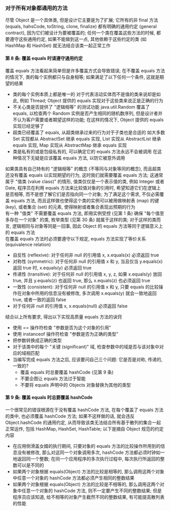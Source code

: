 ### 对于所有对象都通用的方法
尽管 Object 是一个具体类, 但是设计它主要是为了扩展; 它所有的非 final 方法 (equals, hahsCode, toString, clone, finalize) 都有明确的通用约定 (general contract), 因为它们被设计为要被覆盖的; 任何一个类在覆盖这些方法的时候, 都要遵守这些通用约定, 如果不能做到这一点, 其他依赖于这些约定的类 (如 HashMap 和 HashSet) 就无法结合该类一起正常工作

#### 第 8 条: 覆盖 equals 时请遵守通用约定
覆盖 equals 方法看起来简单但是许多覆盖方式会导致错误; 在不覆盖 equals 方法的情况下, 类的每个实例都只与自身相等; 如果满足了以下任何一个条件, 这就是期望的结果
- 类的每个实例本质上都是唯一的
对于代表活动实体而不是值的类来说却是如此, 例如 Thread; Object 提供的 equals 实现对于这些类来说正是正确的行为
- 不关心类是否提供了 "逻辑相等" 的测试功能
java.util.Random 覆盖了 equals, 以检查两个 Random 实例是否产生相同的随机数序列, 但是设计者并不认为客户需要或者期望这样的功能; 在这样的情况下, Object 提供的 equals 实现已经足够了
- 超类已经覆盖了 equals, 从超类继承过来的行为对于子类也是合适的
如大多数 Set 实现都从 AbstractSet 继承 equals 实现, List 实现从 AbstractList 继承 equals 实现, Map 实现从 AbstractMap 继承 equals 实现
- 类是私有的或是包级私有的, 可以确定它的 equals 方法永远不会被调用
在这种情况下无疑是应该覆盖 equals 方法, 以防它被意外调用

如果类具有自己特有的 "逻辑相等" 的概念 (不等同与对象等同的概念), 而且超类还没有覆盖 equals 以实现期望的行为, 这时我们就需要覆盖 equals 方法; 这通常属于 "值类 (value class)" 的情形, 值类仅仅是一个表示值的类, 例如 Integer 或者 Date, 程序员在利用 equals 方法来比较值对象的引用时, 希望知道它们在逻辑上是否相等, 而不是想了解它们是否指向同一个对象; 为了满足这个需求, 不仅必需覆盖 equals 方法, 而且这样做也使得这个类的实例可以被用做映射表 (map) 的键 (key), 或者集合 (set) 的元素, 使得映射或者集合表现出预期的行为  
有一种 "值类" 不需要覆盖 equals 方法, 即用实例受控 (见第 1 条) 确保 "每个值至多存在一个对象" 的类, 枚举类型 (见第 30 条) 就属于这样的类; 对于这样的类而言, 逻辑相同与对象等同是一回事, 因此 Object 的 equals 方法等同于逻辑意义上的 equals 方法  
在覆盖 equals 方法时必须要遵守以下规定, equals 方法实现了等价关系 (equivalence relation)
- 自反性 (reflexive): 对于任何非 null 的引用值 x, x.equals(x) 必须返回 true
- 对称性 (symmetric): 对于任何非 null 的引用值 x 和 y, 当且仅当 y.equals(x) 返回 true 时, x.equals(y) 必须返回 true
- 传递性 (transitive): 对于任何非 null 的引用值 x, y, z, 如果 x.equals(y) 放回 true, 并且 y.equals(z) 也返回 true, 那么 x.equals(z) 也必须返回 true
- 一致性 (consistent): 对于任何非 null 的引用值 x 和 y, 只要 equals 的比较操作在对象中所用的信息没有被修改, 多次调用 x.equals(y) 就会一致地返回 true, 或者一致的返回 false
- 对于任何非 null 的引用值 x, x.equals(null) 必须返回 false

结合以上所有要求, 得出以下实现高质量 equals 方法的诀窍
- 使用 == 操作符检查 "参数是否为这个对象的引用"
- 使用 instanceof 操作符检查 "参数是否为正确的类型"
- 把参数转换成正确的类型
- 对于该类中的每个 "关键 (significant)" 域, 检查参数中的域是否与该对象中对应的域相匹配
- 当编写完成 equals 方法之后, 应该要问自己三个问题: 它是否是对称, 传递的, 一致的?
  - 覆盖 equals 时总要覆盖 hashCode (见第 9 条)
  - 不要企图让 equals 方法过于智能
  - 不要将 equals 声明中的 Objects 对象替换为其他的类型

#### 第 9 条: 覆盖 equals 时总要覆盖 hashCode
一个很常见的错误根源在于没有覆盖 hashCode 方法, 在每个覆盖了 equals 方法的类中, 也必须覆盖 hashCode 方法; 如果不这样做的话, 就会违反 Object.hashCode 的通用约定, 从而导致该类无法结合所有基于散列的集合一起正常运作, 包括 HashMap, HashSet, HashTable; 以下是摘自 Object 规范的约定内容
- 在应用侧滑盖女婿的执行期间, 只要对象的 equals 方法的比较操作所用到的信息没有被修改, 那么对这同一个对象调用多次, hashCode 方法都必须时钟如一地返回同一个整数; 在同一个应用程序的多次执行过程中, 每次执行所返回的整数可以是不同的
- 如果两个对象根据 equals(Object) 方法的比较是相等的, 那么调用这两个对象中任意一个对象的 hashCode 方法都必须产生相同的整数结果
- 如果两个对象根据 equals(Object) 方法的比较是不相等的, 那么调用这两个对象中任意一个对象的 hashCode 方法, 则不一定要产生不同的整数结果; 但是程序员应该知道, 给不相等的对象产生截然不同的整数结果, 有可能提高散列表的性能
